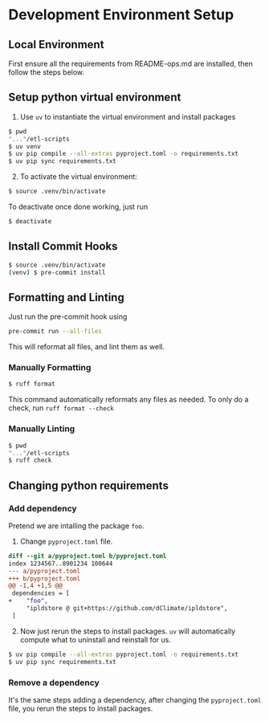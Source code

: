 # Development Environment Setup
## Local Environment
First ensure all the requirements from README-ops.md are installed, then follow the steps below.

## Setup python virtual environment
1. Use `uv` to instantiate the virtual environment and install packages
```sh
$ pwd
"..."/etl-scripts
$ uv venv
$ uv pip compile --all-extras pyproject.toml -o requirements.txt
$ uv pip sync requirements.txt
```
2. To activate the virtual environment:
```sh
$ source .venv/bin/activate
```
To deactivate once done working, just run
```sh
$ deactivate
```

## Install Commit Hooks
```sh
$ source .venv/bin/activate
(venv) $ pre-commit install
```

## Formatting and Linting
Just run the pre-commit hook using
```sh
pre-commit run --all-files
```
This will reformat all files, and lint them as well.

### Manually Formatting
```sh
$ ruff format
```
This command automatically reformats any files as needed. To only do a check, run `ruff format --check`

### Manually Linting
```sh
$ pwd
"..."/etl-scripts
$ ruff check
```

## Changing python requirements
### Add dependency
Pretend we are intalling the package `foo`.
1. Change `pyproject.toml` file.
```diff
diff --git a/pyproject.toml b/pyproject.toml
index 1234567..8901234 100644
--- a/pyproject.toml
+++ b/pyproject.toml
@@ -1,4 +1,5 @@
 dependencies = [
+    "foo",
     "ipldstore @ git+https://github.com/dClimate/ipldstore",
 ]
```
2. Now just rerun the steps to install packages. `uv` will automatically compute what to uninstall and reinstall for us.
```sh
$ uv pip compile --all-extras pyproject.toml -o requirements.txt
$ uv pip sync requirements.txt
```

### Remove a dependency
It's the same steps adding a dependency, after changing the `pyproject.toml` file, you rerun the steps to install packages.
